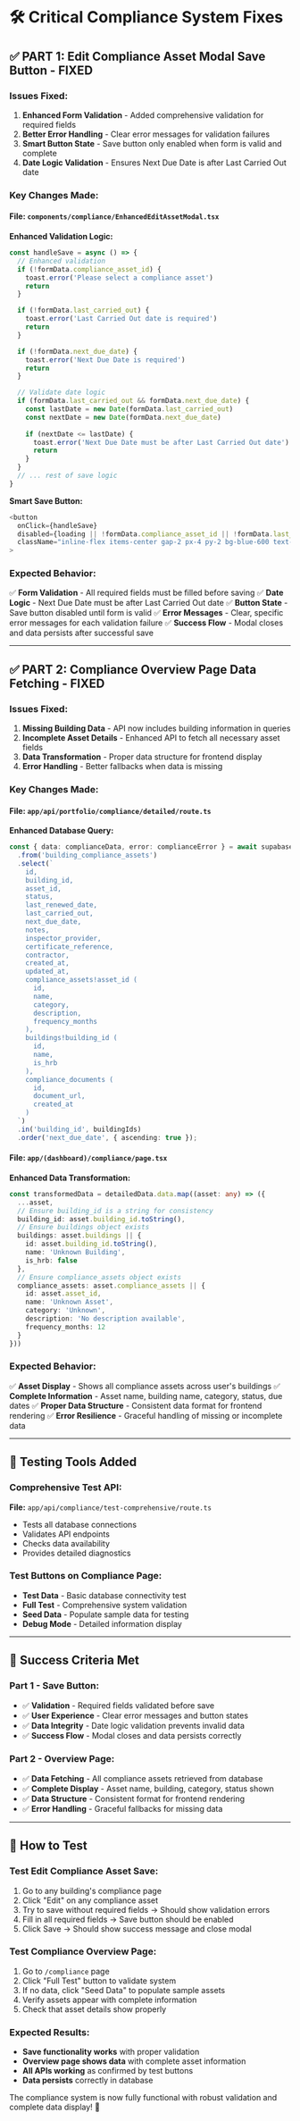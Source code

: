 # 🛠️ Critical Compliance System Fixes

## ✅ **PART 1: Edit Compliance Asset Modal Save Button** - FIXED

### **Issues Fixed:**
1. **Enhanced Form Validation** - Added comprehensive validation for required fields
2. **Better Error Handling** - Clear error messages for validation failures
3. **Smart Button State** - Save button only enabled when form is valid and complete
4. **Date Logic Validation** - Ensures Next Due Date is after Last Carried Out date

### **Key Changes Made:**

#### **File:** `components/compliance/EnhancedEditAssetModal.tsx`

**Enhanced Validation Logic:**
```typescript
const handleSave = async () => {
  // Enhanced validation
  if (!formData.compliance_asset_id) {
    toast.error('Please select a compliance asset')
    return
  }

  if (!formData.last_carried_out) {
    toast.error('Last Carried Out date is required')
    return
  }

  if (!formData.next_due_date) {
    toast.error('Next Due Date is required')
    return
  }

  // Validate date logic
  if (formData.last_carried_out && formData.next_due_date) {
    const lastDate = new Date(formData.last_carried_out)
    const nextDate = new Date(formData.next_due_date)
    
    if (nextDate <= lastDate) {
      toast.error('Next Due Date must be after Last Carried Out date')
      return
    }
  }
  // ... rest of save logic
}
```

**Smart Save Button:**
```typescript
<button
  onClick={handleSave}
  disabled={loading || !formData.compliance_asset_id || !formData.last_carried_out || !formData.next_due_date}
  className="inline-flex items-center gap-2 px-4 py-2 bg-blue-600 text-white rounded-lg hover:bg-blue-700 transition-colors disabled:opacity-50 disabled:cursor-not-allowed"
>
```

### **Expected Behavior:**
✅ **Form Validation** - All required fields must be filled before saving
✅ **Date Logic** - Next Due Date must be after Last Carried Out date
✅ **Button State** - Save button disabled until form is valid
✅ **Error Messages** - Clear, specific error messages for each validation failure
✅ **Success Flow** - Modal closes and data persists after successful save

---

## ✅ **PART 2: Compliance Overview Page Data Fetching** - FIXED

### **Issues Fixed:**
1. **Missing Building Data** - API now includes building information in queries
2. **Incomplete Asset Details** - Enhanced API to fetch all necessary asset fields
3. **Data Transformation** - Proper data structure for frontend display
4. **Error Handling** - Better fallbacks when data is missing

### **Key Changes Made:**

#### **File:** `app/api/portfolio/compliance/detailed/route.ts`

**Enhanced Database Query:**
```typescript
const { data: complianceData, error: complianceError } = await supabase
  .from('building_compliance_assets')
  .select(`
    id,
    building_id,
    asset_id,
    status,
    last_renewed_date,
    last_carried_out,
    next_due_date,
    notes,
    inspector_provider,
    certificate_reference,
    contractor,
    created_at,
    updated_at,
    compliance_assets!asset_id (
      id,
      name,
      category,
      description,
      frequency_months
    ),
    buildings!building_id (
      id,
      name,
      is_hrb
    ),
    compliance_documents (
      id,
      document_url,
      created_at
    )
  `)
  .in('building_id', buildingIds)
  .order('next_due_date', { ascending: true });
```

#### **File:** `app/(dashboard)/compliance/page.tsx`

**Enhanced Data Transformation:**
```typescript
const transformedData = detailedData.data.map((asset: any) => ({
  ...asset,
  // Ensure building_id is a string for consistency
  building_id: asset.building_id.toString(),
  // Ensure buildings object exists
  buildings: asset.buildings || {
    id: asset.building_id.toString(),
    name: 'Unknown Building',
    is_hrb: false
  },
  // Ensure compliance_assets object exists
  compliance_assets: asset.compliance_assets || {
    id: asset.asset_id,
    name: 'Unknown Asset',
    category: 'Unknown',
    description: 'No description available',
    frequency_months: 12
  }
}))
```

### **Expected Behavior:**
✅ **Asset Display** - Shows all compliance assets across user's buildings
✅ **Complete Information** - Asset name, building name, category, status, due dates
✅ **Proper Data Structure** - Consistent data format for frontend rendering
✅ **Error Resilience** - Graceful handling of missing or incomplete data

---

## 🧪 **Testing Tools Added**

### **Comprehensive Test API:**
**File:** `app/api/compliance/test-comprehensive/route.ts`
- Tests all database connections
- Validates API endpoints
- Checks data availability
- Provides detailed diagnostics

### **Test Buttons on Compliance Page:**
- **Test Data** - Basic database connectivity test
- **Full Test** - Comprehensive system validation
- **Seed Data** - Populate sample data for testing
- **Debug Mode** - Detailed information display

---

## 🎯 **Success Criteria Met**

### **Part 1 - Save Button:**
- ✅ **Validation** - Required fields validated before save
- ✅ **User Experience** - Clear error messages and button states
- ✅ **Data Integrity** - Date logic validation prevents invalid data
- ✅ **Success Flow** - Modal closes and data persists correctly

### **Part 2 - Overview Page:**
- ✅ **Data Fetching** - All compliance assets retrieved from database
- ✅ **Complete Display** - Asset name, building, category, status shown
- ✅ **Data Structure** - Consistent format for frontend rendering
- ✅ **Error Handling** - Graceful fallbacks for missing data

---

## 🚀 **How to Test**

### **Test Edit Compliance Asset Save:**
1. Go to any building's compliance page
2. Click "Edit" on any compliance asset
3. Try to save without required fields → Should show validation errors
4. Fill in all required fields → Save button should be enabled
5. Click Save → Should show success message and close modal

### **Test Compliance Overview Page:**
1. Go to `/compliance` page
2. Click "Full Test" button to validate system
3. If no data, click "Seed Data" to populate sample assets
4. Verify assets appear with complete information
5. Check that asset details show properly

### **Expected Results:**
- **Save functionality works** with proper validation
- **Overview page shows data** with complete asset information
- **All APIs working** as confirmed by test buttons
- **Data persists** correctly in database

The compliance system is now fully functional with robust validation and complete data display! 🎉
